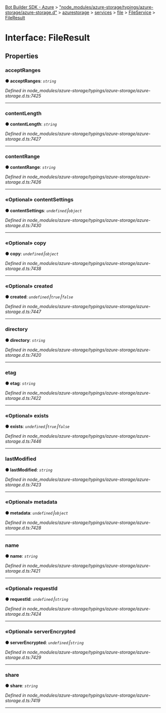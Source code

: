 [Bot Builder SDK - Azure](../README.md) > ["node_modules/azure-storage/typings/azure-storage/azure-storage.d"](../modules/_node_modules_azure_storage_typings_azure_storage_azure_storage_d_.md) > [azurestorage](../modules/_node_modules_azure_storage_typings_azure_storage_azure_storage_d_.azurestorage.md) > [services](../modules/_node_modules_azure_storage_typings_azure_storage_azure_storage_d_.azurestorage.services.md) > [file](../modules/_node_modules_azure_storage_typings_azure_storage_azure_storage_d_.azurestorage.services.file.md) > [FileService](../modules/_node_modules_azure_storage_typings_azure_storage_azure_storage_d_.azurestorage.services.file.fileservice.md) > [FileResult](../interfaces/_node_modules_azure_storage_typings_azure_storage_azure_storage_d_.azurestorage.services.file.fileservice.fileresult.md)



# Interface: FileResult


## Properties
<a id="acceptranges"></a>

###  acceptRanges

**●  acceptRanges**:  *`string`* 

*Defined in node_modules/azure-storage/typings/azure-storage/azure-storage.d.ts:7425*





___

<a id="contentlength"></a>

###  contentLength

**●  contentLength**:  *`string`* 

*Defined in node_modules/azure-storage/typings/azure-storage/azure-storage.d.ts:7427*





___

<a id="contentrange"></a>

###  contentRange

**●  contentRange**:  *`string`* 

*Defined in node_modules/azure-storage/typings/azure-storage/azure-storage.d.ts:7426*





___

<a id="contentsettings"></a>

### «Optional» contentSettings

**●  contentSettings**:  *`undefined`⎮`object`* 

*Defined in node_modules/azure-storage/typings/azure-storage/azure-storage.d.ts:7430*





___

<a id="copy"></a>

### «Optional» copy

**●  copy**:  *`undefined`⎮`object`* 

*Defined in node_modules/azure-storage/typings/azure-storage/azure-storage.d.ts:7438*





___

<a id="created"></a>

### «Optional» created

**●  created**:  *`undefined`⎮`true`⎮`false`* 

*Defined in node_modules/azure-storage/typings/azure-storage/azure-storage.d.ts:7447*





___

<a id="directory"></a>

###  directory

**●  directory**:  *`string`* 

*Defined in node_modules/azure-storage/typings/azure-storage/azure-storage.d.ts:7420*





___

<a id="etag"></a>

###  etag

**●  etag**:  *`string`* 

*Defined in node_modules/azure-storage/typings/azure-storage/azure-storage.d.ts:7422*





___

<a id="exists"></a>

### «Optional» exists

**●  exists**:  *`undefined`⎮`true`⎮`false`* 

*Defined in node_modules/azure-storage/typings/azure-storage/azure-storage.d.ts:7446*





___

<a id="lastmodified"></a>

###  lastModified

**●  lastModified**:  *`string`* 

*Defined in node_modules/azure-storage/typings/azure-storage/azure-storage.d.ts:7423*





___

<a id="metadata"></a>

### «Optional» metadata

**●  metadata**:  *`undefined`⎮`object`* 

*Defined in node_modules/azure-storage/typings/azure-storage/azure-storage.d.ts:7428*





___

<a id="name"></a>

###  name

**●  name**:  *`string`* 

*Defined in node_modules/azure-storage/typings/azure-storage/azure-storage.d.ts:7421*





___

<a id="requestid"></a>

### «Optional» requestId

**●  requestId**:  *`undefined`⎮`string`* 

*Defined in node_modules/azure-storage/typings/azure-storage/azure-storage.d.ts:7424*





___

<a id="serverencrypted"></a>

### «Optional» serverEncrypted

**●  serverEncrypted**:  *`undefined`⎮`string`* 

*Defined in node_modules/azure-storage/typings/azure-storage/azure-storage.d.ts:7429*





___

<a id="share"></a>

###  share

**●  share**:  *`string`* 

*Defined in node_modules/azure-storage/typings/azure-storage/azure-storage.d.ts:7419*





___


